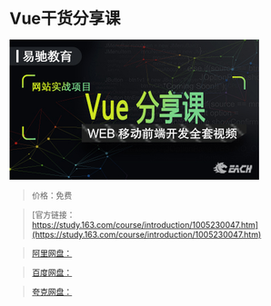 # Vue干货分享课

![img](../../../assets/study163/free/08c4b2f7-739e-465b-9975-b90cc85996b0.jpg)

> 价格：免费

> [官方链接：https://study.163.com/course/introduction/1005230047.htm](https://study.163.com/course/introduction/1005230047.htm)

> [阿里网盘：]()

> [百度网盘：]()

> [夸克网盘：]()
